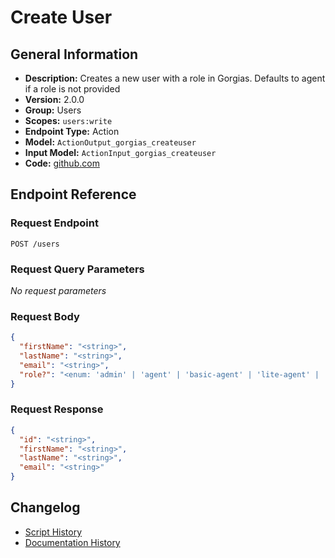 <!-- BEGIN GENERATED CONTENT -->
# Create User

## General Information

- **Description:** Creates a new user with a role in Gorgias. Defaults to agent if a role is not provided
- **Version:** 2.0.0
- **Group:** Users
- **Scopes:** `users:write`
- **Endpoint Type:** Action
- **Model:** `ActionOutput_gorgias_createuser`
- **Input Model:** `ActionInput_gorgias_createuser`
- **Code:** [github.com](https://github.com/NangoHQ/integration-templates/tree/main/integrations/gorgias/actions/create-user.ts)


## Endpoint Reference

### Request Endpoint

`POST /users`

### Request Query Parameters

_No request parameters_

### Request Body

```json
{
  "firstName": "<string>",
  "lastName": "<string>",
  "email": "<string>",
  "role?": "<enum: 'admin' | 'agent' | 'basic-agent' | 'lite-agent' | 'observer-agent'>"
}
```

### Request Response

```json
{
  "id": "<string>",
  "firstName": "<string>",
  "lastName": "<string>",
  "email": "<string>"
}
```

## Changelog

- [Script History](https://github.com/NangoHQ/integration-templates/commits/main/integrations/gorgias/actions/create-user.ts)
- [Documentation History](https://github.com/NangoHQ/integration-templates/commits/main/integrations/gorgias/actions/create-user.md)

<!-- END  GENERATED CONTENT -->

